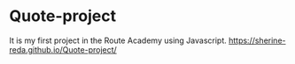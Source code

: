 # Quote-project
It is my first project in the Route Academy using Javascript.
https://sherine-reda.github.io/Quote-project/
